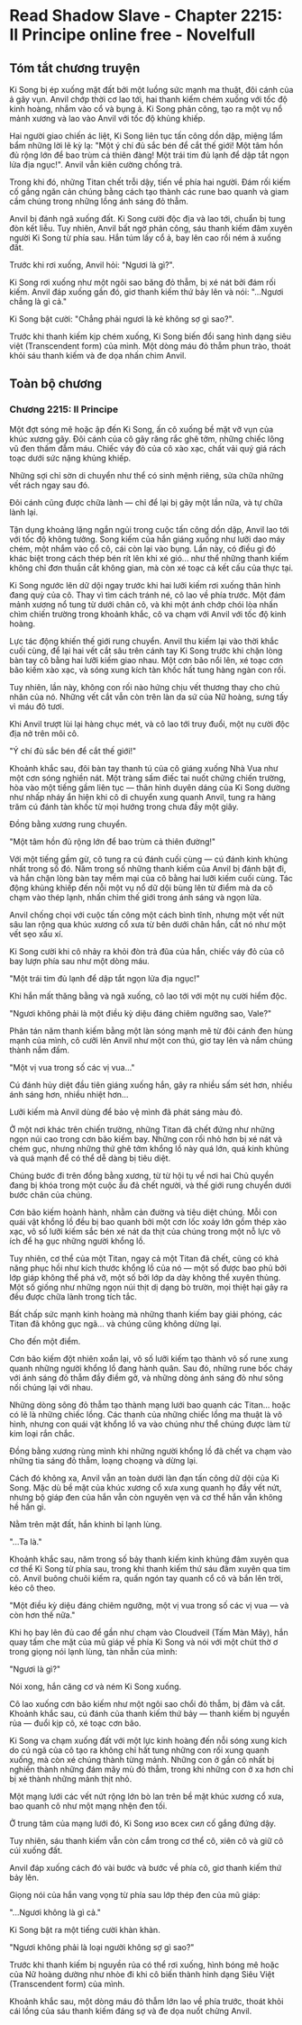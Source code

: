 # Read Shadow Slave - Chapter 2215: Il Principe online free - Novelfull

## Tóm tắt chương truyện

Ki Song bị ép xuống mặt đất bởi một luồng sức mạnh ma thuật, đôi cánh của ả gãy vụn. Anvil chớp thời cơ lao tới, hai thanh kiếm chém xuống với tốc độ kinh hoàng, nhắm vào cổ và bụng ả. Ki Song phản công, tạo ra một vụ nổ mảnh xương và lao vào Anvil với tốc độ khủng khiếp.

Hai người giao chiến ác liệt, Ki Song liên tục tấn công dồn dập, miệng lẩm bẩm những lời lẽ kỳ lạ: "Một ý chí đủ sắc bén để cắt thế giới! Một tâm hồn đủ rộng lớn để bao trùm cả thiên đàng! Một trái tim đủ lạnh để dập tắt ngọn lửa địa ngục!". Anvil vẫn kiên cường chống trả.

Trong khi đó, những Titan chết trỗi dậy, tiến về phía hai người. Đám rối kiếm cố gắng ngăn cản chúng bằng cách tạo thành các rune bao quanh và giam cầm chúng trong những lồng ánh sáng đỏ thẫm.

Anvil bị đánh ngã xuống đất. Ki Song cười độc địa và lao tới, chuẩn bị tung đòn kết liễu. Tuy nhiên, Anvil bất ngờ phản công, sáu thanh kiếm đâm xuyên người Ki Song từ phía sau. Hắn túm lấy cổ ả, bay lên cao rồi ném ả xuống đất.

Trước khi rơi xuống, Anvil hỏi: "Ngươi là gì?".

Ki Song rơi xuống như một ngôi sao băng đỏ thẫm, bị xé nát bởi đám rối kiếm. Anvil đáp xuống gần đó, giơ thanh kiếm thứ bảy lên và nói: "...Ngươi chẳng là gì cả."

Ki Song bật cười: "Chẳng phải ngươi là kẻ không sợ gì sao?".

Trước khi thanh kiếm kịp chém xuống, Ki Song biến đổi sang hình dạng siêu việt (Transcendent form) của mình. Một dòng máu đỏ thẫm phun trào, thoát khỏi sáu thanh kiếm và đe dọa nhấn chìm Anvil.

## Toàn bộ chương

### Chương 2215: Il Principe

Một đợt sóng mê hoặc ập đến Ki Song, ấn cô xuống bề mặt vỡ vụn của khúc xương gãy. Đôi cánh của cô gãy răng rắc ghê tởm, những chiếc lông vũ đen thấm đẫm máu. Chiếc váy đỏ của cô xào xạc, chất vải quý giá rách toạc dưới sức nặng khủng khiếp.

Những sợi chỉ sờn di chuyển như thể có sinh mệnh riêng, sửa chữa những vết rách ngay sau đó.

Đôi cánh cũng được chữa lành — chỉ để lại bị gãy một lần nữa, và tự chữa lành lại.

Tận dụng khoảng lặng ngắn ngủi trong cuộc tấn công dồn dập, Anvil lao tới với tốc độ không tưởng. Song kiếm của hắn giáng xuống như lưỡi dao máy chém, một nhắm vào cổ cô, cái còn lại vào bụng. Lần này, có điều gì đó khác biệt trong cách thép bén rít lên khi xé gió... như thể những thanh kiếm không chỉ đơn thuần cắt không gian, mà còn xé toạc cả kết cấu của thực tại.

Ki Song ngước lên dữ dội ngay trước khi hai lưỡi kiếm rơi xuống thân hình đang quỳ của cô. Thay vì tìm cách tránh né, cô lao về phía trước. Một đám mảnh xương nổ tung từ dưới chân cô, và khi một ánh chớp chói lòa nhấn chìm chiến trường trong khoảnh khắc, cô va chạm với Anvil với tốc độ kinh hoàng.

Lực tác động khiến thế giới rung chuyển. Anvil thu kiếm lại vào thời khắc cuối cùng, để lại hai vết cắt sâu trên cánh tay Ki Song trước khi chặn lòng bàn tay cô bằng hai lưỡi kiếm giao nhau. Một cơn bão nổi lên, xé toạc cơn bão kiếm xào xạc, và sóng xung kích tàn khốc hất tung hàng ngàn con rối.

Tuy nhiên, lần này, không con rối nào hứng chịu vết thương thay cho chủ nhân của nó. Những vết cắt vẫn còn trên làn da sứ của Nữ hoàng, sưng tấy vì máu đỏ tươi.

Khi Anvil trượt lùi lại hàng chục mét, và cô lao tới truy đuổi, một nụ cười độc địa nở trên môi cô.

"Ý chí đủ sắc bén để cắt thế giới!"

Khoảnh khắc sau, đôi bàn tay thanh tú của cô giáng xuống Nhà Vua như một cơn sóng nghiền nát. Một tràng sấm điếc tai nuốt chửng chiến trường, hòa vào một tiếng gầm liên tục — thân hình duyên dáng của Ki Song dường như nhấp nháy ẩn hiện khi cô di chuyển xung quanh Anvil, tung ra hàng trăm cú đánh tàn khốc từ mọi hướng trong chưa đầy một giây.

Đồng bằng xương rung chuyển.

"Một tâm hồn đủ rộng lớn để bao trùm cả thiên đường!"

Với một tiếng gầm gừ, cô tung ra cú đánh cuối cùng — cú đánh kinh khủng nhất trong số đó. Năm trong số những thanh kiếm của Anvil bị đánh bật đi, và hắn chặn lòng bàn tay mềm mại của cô bằng hai lưỡi kiếm cuối cùng. Tác động khủng khiếp đến nỗi một vụ nổ dữ dội bùng lên từ điểm mà da cô chạm vào thép lạnh, nhấn chìm thế giới trong ánh sáng và ngọn lửa.

Anvil chống chọi với cuộc tấn công một cách bình tĩnh, nhưng một vết nứt sâu lan rộng qua khúc xương cổ xưa từ bên dưới chân hắn, cắt nó như một vết sẹo xấu xí.

Ki Song cười khi cô nhảy ra khỏi đòn trả đũa của hắn, chiếc váy đỏ của cô bay lượn phía sau như một dòng máu.

"Một trái tim đủ lạnh để dập tắt ngọn lửa địa ngục!"

Khi hắn mất thăng bằng và ngã xuống, cô lao tới với một nụ cười hiểm độc.

"Ngươi không phải là một điều kỳ diệu đáng chiêm ngưỡng sao, Vale?"

Phân tán năm thanh kiếm bằng một làn sóng mạnh mẽ từ đôi cánh đen hùng mạnh của mình, cô cưỡi lên Anvil như một con thú, giơ tay lên và nắm chúng thành nắm đấm.

"Một vị vua trong số các vị vua…"

Cú đánh hủy diệt đầu tiên giáng xuống hắn, gây ra nhiều sấm sét hơn, nhiều ánh sáng hơn, nhiều nhiệt hơn…

Lưỡi kiếm mà Anvil dùng để bảo vệ mình đã phát sáng màu đỏ.

Ở một nơi khác trên chiến trường, những Titan đã chết đứng như những ngọn núi cao trong cơn bão kiếm bay. Những con rối nhỏ hơn bị xé nát và chém gục, nhưng những thứ ghê tởm khổng lồ này quá lớn, quá kinh khủng và quá mạnh để có thể dễ dàng bị tiêu diệt.

Chúng bước đi trên đồng bằng xương, từ từ hội tụ về nơi hai Chủ quyền đang bị khóa trong một cuộc ẩu đả chết người, và thế giới rung chuyển dưới bước chân của chúng.

Cơn bão kiếm hoành hành, nhằm cản đường và tiêu diệt chúng. Mỗi con quái vật khổng lồ đều bị bao quanh bởi một cơn lốc xoáy lớn gồm thép xào xạc, vô số lưỡi kiếm sắc bén xé nát da thịt của chúng trong một nỗ lực vô ích để hạ gục những người khổng lồ.

Tuy nhiên, cơ thể của một Titan, ngay cả một Titan đã chết, cũng có khả năng phục hồi như kích thước khổng lồ của nó — một số được bao phủ bởi lớp giáp không thể phá vỡ, một số bởi lớp da dày không thể xuyên thủng. Một số giống như những ngọn núi thịt dị dạng bò trườn, mọi thiệt hại gây ra đều được chữa lành trong tích tắc.

Bất chấp sức mạnh kinh hoàng mà những thanh kiếm bay giải phóng, các Titan đã không gục ngã… và chúng cũng không dừng lại.

Cho đến một điểm.

Cơn bão kiếm đột nhiên xoắn lại, vô số lưỡi kiếm tạo thành vô số rune xung quanh những người khổng lồ đang hành quân. Sau đó, những rune bốc cháy với ánh sáng đỏ thẫm đầy điềm gở, và những dòng ánh sáng đỏ như sông nối chúng lại với nhau.

Những dòng sông đỏ thẫm tạo thành mạng lưới bao quanh các Titan… hoặc có lẽ là những chiếc lồng. Các thanh của những chiếc lồng ma thuật là vô hình, nhưng con quái vật khổng lồ va vào chúng như thể chúng được làm từ kim loại rắn chắc.

Đồng bằng xương rùng mình khi những người khổng lồ đã chết va chạm vào những tia sáng đỏ thẫm, loạng choạng và dừng lại.

Cách đó không xa, Anvil vẫn an toàn dưới làn đạn tấn công dữ dội của Ki Song. Mặc dù bề mặt của khúc xương cổ xưa xung quanh họ đầy vết nứt, nhưng bộ giáp đen của hắn vẫn còn nguyên vẹn và cơ thể hắn vẫn không hề hấn gì.

Nằm trên mặt đất, hắn khinh bỉ lạnh lùng.

"...Ta là."

Khoảnh khắc sau, năm trong số bảy thanh kiếm kinh khủng đâm xuyên qua cơ thể Ki Song từ phía sau, trong khi thanh kiếm thứ sáu đâm xuyên qua tim cô. Anvil buông chuôi kiếm ra, quấn ngón tay quanh cổ cô và bắn lên trời, kéo cô theo.

"Một điều kỳ diệu đáng chiêm ngưỡng, một vị vua trong số các vị vua — và còn hơn thế nữa."

Khi họ bay lên đủ cao để gần như chạm vào Cloudveil (Tấm Màn Mây), hắn quay tấm che mặt của mũ giáp về phía Ki Song và nói với một chút thờ ơ trong giọng nói lạnh lùng, tàn nhẫn của mình:

"Ngươi là gì?"

Nói xong, hắn căng cơ và ném Ki Song xuống.

Cô lao xuống cơn bão kiếm như một ngôi sao chổi đỏ thẫm, bị đâm và cắt. Khoảnh khắc sau, cú đánh của thanh kiếm thứ bảy — thanh kiếm bị nguyền rủa — đuổi kịp cô, xé toạc cơn bão.

Ki Song va chạm xuống đất với một lực kinh hoàng đến nỗi sóng xung kích do cú ngã của cô tạo ra không chỉ hất tung những con rối xung quanh xuống, mà còn xé chúng thành từng mảnh. Những con ở gần cô nhất bị nghiền thành những đám mây mù đỏ thẫm, trong khi những con ở xa hơn chỉ bị xé thành những mảnh thịt nhỏ.

Một mạng lưới các vết nứt rộng lớn bò lan trên bề mặt khúc xương cổ xưa, bao quanh cô như một mạng nhện đen tối.

Ở trung tâm của mạng lưới đó, Ki Song изо всех сил cố gắng đứng dậy.

Tuy nhiên, sáu thanh kiếm vẫn còn cắm trong cơ thể cô, xiên cô và giữ cô cúi xuống đất.

Anvil đáp xuống cách đó vài bước và bước về phía cô, giơ thanh kiếm thứ bảy lên.

Giọng nói của hắn vang vọng từ phía sau lớp thép đen của mũ giáp:

"...Ngươi không là gì cả."

Ki Song bật ra một tiếng cười khàn khàn.

"Ngươi không phải là loại người không sợ gì sao?"

Trước khi thanh kiếm bị nguyền rủa có thể rơi xuống, hình bóng mê hoặc của Nữ hoàng dường như nhòe đi khi cô biến thành hình dạng Siêu Việt (Transcendent form) của mình.

Khoảnh khắc sau, một dòng máu đỏ thẫm lớn lao về phía trước, thoát khỏi cái lồng của sáu thanh kiếm đáng sợ và đe dọa nuốt chửng Anvil.